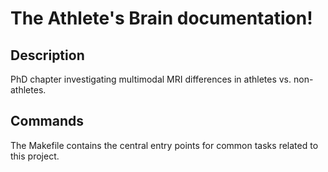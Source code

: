 # The Athlete's Brain documentation!

## Description

PhD chapter investigating multimodal MRI differences in athletes vs. non-athletes.

## Commands

The Makefile contains the central entry points for common tasks related to this project.

